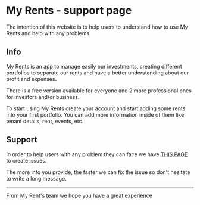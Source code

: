 My Rents - support page
====================

The intention of this website is to help users to understand how to use My Rents and help with any problems.

## Info

My Rents is an app to manage easily our investments, creating different portfolios to separate our rents and have a better understanding about our profit and expenses.

There is a free version available for everyone and 2 more professional ones for investors and/or business.

To start using My Rents create your account and start adding some rents into your first portfolio. You can add more information inside of them like tenant details, rent, events, etc.


## Support

In order to help users with any problem they can face we have [THIS PAGE](https://github.com/erperejildo/my-rents-support/issues/new) to create issues.

The more info you provide, the faster we can fix the issue so don't hesitate to write a long message.


---------

From My Rent's team we hope you have a great experience


